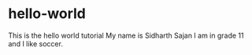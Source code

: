 # hello-world
This is the hello world tutorial
My name is Sidharth Sajan I am in grade 11 and I like soccer.
